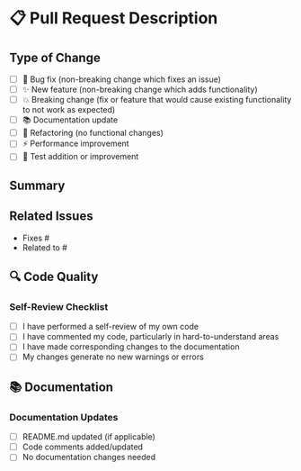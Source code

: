 # 📋 Pull Request Description

## Type of Change
<!-- Please check all that apply -->
- [ ] 🐛 Bug fix (non-breaking change which fixes an issue)
- [ ] ✨ New feature (non-breaking change which adds functionality)
- [ ] 💥 Breaking change (fix or feature that would cause existing functionality to not work as expected)
- [ ] 📚 Documentation update
- [ ] 🔧 Refactoring (no functional changes)
- [ ] ⚡ Performance improvement
- [ ] 🧪 Test addition or improvement

## Summary
<!-- Provide a brief description of what this PR does -->

## Related Issues
<!-- Link any related issues using "Fixes #123" or "Related to #123" -->
- Fixes #
- Related to #

## 🔍 Code Quality

### Self-Review Checklist

- [ ] I have performed a self-review of my own code
- [ ] I have commented my code, particularly in hard-to-understand areas
- [ ] I have made corresponding changes to the documentation
- [ ] My changes generate no new warnings or errors

## 📚 Documentation

### Documentation Updates

- [ ] README.md updated (if applicable)
- [ ] Code comments added/updated
- [ ] No documentation changes needed
